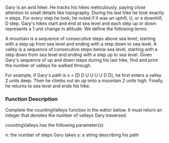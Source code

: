 Gary is an avid hiker. He tracks his hikes meticulously, paying close attention to small details like topography. During his last hike he took exactly n steps. For every step he took, he noted if it was an uphill, U, or a downhill, D step. Gary's hikes start and end at sea level and each step up or down represents a 1 unit change in altitude. We define the following terms:

A mountain is a sequence of consecutive steps above sea level, starting with a step up from sea level and ending with a step down to sea level.
A valley is a sequence of consecutive steps below sea level, starting with a step down from sea level and ending with a step up to sea level.
Given Gary's sequence of up and down steps during his last hike, find and print the number of valleys he walked through.

For example, if Gary's path is s = [D D U U U U D D], he first enters a valley 2 units deep. Then he climbs out an up onto a mountain 2 units high. Finally, he returns to sea level and ends his hike.

### Function Description

Complete the countingValleys function in the editor below. It must return an integer that denotes the number of valleys Gary traversed.

countingValleys has the following parameter(s):

n: the number of steps Gary takes
s: a string describing his path
